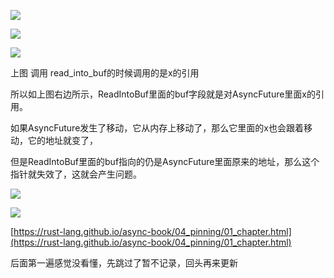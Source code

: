 ![](https://gitee.com/hxc8/images3/raw/master/img/202407172251553.jpg)

![](https://gitee.com/hxc8/images3/raw/master/img/202407172251111.jpg)

![](https://gitee.com/hxc8/images3/raw/master/img/202407172251144.jpg)

上图 调用 read_into_buf的时候调用的是x的引用

所以如上图右边所示，ReadIntoBuf里面的buf字段就是对AsyncFuture里面x的引用。

如果AsyncFuture发生了移动，它从内存上移动了，那么它里面的x也会跟着移动，它的地址就变了，

但是ReadIntoBuf里面的buf指向的仍是AsyncFuture里面原来的地址，那么这个指针就失效了，这就会产生问题。

![](https://gitee.com/hxc8/images3/raw/master/img/202407172251986.jpg)

![](https://gitee.com/hxc8/images3/raw/master/img/202407172251798.jpg)

[https://rust-lang.github.io/async-book/04_pinning/01_chapter.html](https://rust-lang.github.io/async-book/04_pinning/01_chapter.html)

后面第一遍感觉没看懂，先跳过了暂不记录，回头再来更新